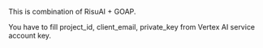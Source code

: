 This is combination of RisuAI + GOAP.

You have to fill project_id, client_email, private_key from Vertex AI service account key.
